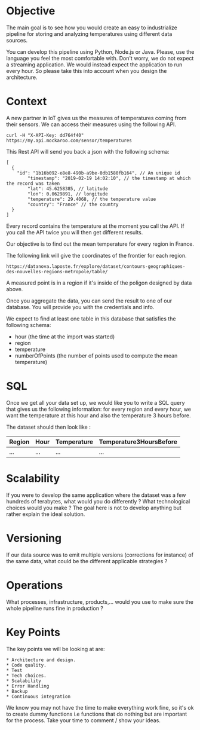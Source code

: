 # Objective
 
The main goal is to see how you would create an easy to industrialize pipeline for storing and analyzing temperatures 
using different data sources. 
 
You can develop this pipeline using Python, Node.js or Java. Please, use the language you feel the most comfortable with.
Don't worry, we do not expect a streaming application. We would instead expect the application to run every hour. So please take this into account when you design the architecture.
 
# Context
 
A new partner in IoT gives us the measures of temperatures coming from their sensors. 
We can access their measures using the following API.
 
``` 
curl -H "X-API-Key: dd764f40" https://my.api.mockaroo.com/sensor/temperatures
``` 
 
This Rest API will send you back a json with the following schema:
 
```
[
  {
    "id": "1b16b092-e8e8-490b-a9be-0db1580fb164", // An unique id 
        "timestamp": "2019-02-19 14:02:10", // the timestamp at which the record was taken
        "lat": 45.6258385, // latitude
        "lon": 0.0629891, // longitude
        "temperature": 29.4068, // the temperature value
        "country": "France" // the country
  }
]
```
 
Every record contains the temperature at the moment you call the API. If you call the API twice you will then get different results.
 
Our objective is to find out the mean temperature for every region in France.
 
The following link will give the coordinates of the frontier for each region.
 
```
https://datanova.laposte.fr/explore/dataset/contours-geographiques-des-nouvelles-regions-metropole/table/ 
```
A measured point is in a region if it's inside of the poligon designed by data above. 

Once you aggregate the data, you can send the result to one of our database. You will provide you with the credentials and info.
 
We expect to find at least one table in this database that satisfies the following schema:
 
 * hour (the time at the import was started)
 * region
 * temperature
 * numberOfPoints (the number of points used to compute the mean temperature)


# SQL
 
Once we get all your data set up, we would like you to write a SQL query that gives us the following information: for every region and every hour, we want the temperature at this hour and also the temperature 3 hours before.
 
The dataset should then look like :
 
| Region  | Hour  | Temperature  | Temperature3HoursBefore  |
|---|---|---|---|
| ...  | ...  | ...  |  ... |
 
# Scalability 
 
If you were to develop the same application where the dataset was a few hundreds of terabytes, what would you do differently ? What technological choices would you make ? The goal here is not to develop anything but rather explain the ideal solution.

# Versioning

If our data source was to emit multiple versions (corrections for instance) of the same data, what could be the different applicable strategies ?

# Operations

What processes, infrastructure, products,... would you use to make sure the whole pipeline runs fine in production ?

# Key Points
 
The key points we will be looking at are:
 
    * Architecture and design. 
    * Code quality.
    * Test
    * Tech choices.
    * Scalability
    * Error Handling
    * Backup
    * Continuous integration
 
We know you may not have the time to make everything work fine, so it's ok to create dummy functions i.e functions that do nothing but are important for the process. Take your time to comment / show your ideas. 
 
